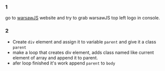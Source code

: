 ### 1
go to [warsawJS](https://warsawjs.com/) website and try to grab warsawJS top left logo in console.

### 2
- Create `div` element and assign it to variable `parent` and give it a class `parent`
- make a loop that creates div element, adds class named like current element of array and append it to parent.
- afer loop finished it's work append `parent` to `body`

